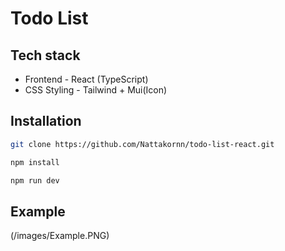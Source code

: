 # Todo List

## Tech stack
- Frontend - React (TypeScript)
- CSS Styling - Tailwind + Mui(Icon)

## Installation 
```bash
git clone https://github.com/Nattakornn/todo-list-react.git
```

```bash
npm install
```

```bash
npm run dev
```

## Example
(/images/Example.PNG)
